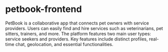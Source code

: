 # petbook-frontend
PetBook is a collaborative app that connects pet owners with service providers. Users can easily find and hire services such as veterinarians, pet sitters, trainers, and more. The platform features two main user types: service seekers and providers. Key features include distinct profiles, real-time chat, geolocation, and essential functionalities.

